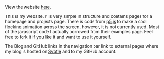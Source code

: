 View the website [here](https://jfpettit.github.io). 

This is my website. It is very simple in structure and contains pages for a homepage and projects page. There is code from [p5.js](https://p5js.org) to make a cool flocking animation across the screen, however, it is not currently used. Most of the javascript code I actually borrowed from their examples page. Feel free to fork it if you like it and want to use it yourself.

The Blog and GitHub links in the navigation bar link to external pages where my blog is hosted on [Svbtle](https://svbtle.com) and to my GitHub account.
